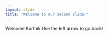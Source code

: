 ```yaml
---
layout: slide
title: "Welcome to our second slide!"
---
```

Welcome Karthik
Use the left arrow to go back!
